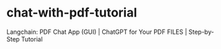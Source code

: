 # chat-with-pdf-tutorial
Langchain: PDF Chat App (GUI) | ChatGPT for Your PDF FILES | Step-by-Step Tutorial
